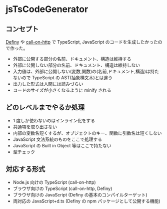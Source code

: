 # jsTsCodeGenerator

## コンセプト

[Definy](https://github.com/narumincho/Definy) や [call-on-http](https://github.com/narumincho/call-on-http) で TypeScript, JavaScript のコードを生成したかったので作った。

- 外部に公開する部分の名前、ドキュメント、構造は維持する
- 外部に公開しない部分の名前、ドキュメント、構造は維持しない
- 入力値は、外部に公開しない(変数,関数)の(名前,ドキュメント,構造)は持たないので TypeScript の AST(抽象構文木)とは違う
- 出力した形式は人間には読みづらい
- コードのサイズが小さくなるように minify される

## どのレベルまでやるか処理

- 1 度しか使わないのはインライン化をする
- 共通項を取り出さない
- 内部の変数名短くするが、オブジェクトのキー、関数に引数名は短くしない
- JavaScript 文法系統のものをここで処理する
- JavaScript の Built in Object 等はここで持たない
- 型チェック

## 対応する形式

- Node.js 向けの TypeScript (call-on-http)
- ブラウザ向けの TypeScript (call-on-http, Definy)
- ブラウザ向けの JavaScript (Definy の基本のコンパイルターゲット)
- 両対応の JavaScript+d.ts (Definy の npm パッケージとして公開する機能)

